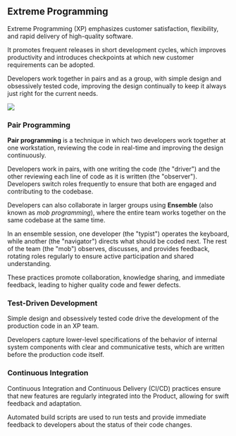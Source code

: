 ## Extreme Programming

Extreme Programming (XP) emphasizes customer satisfaction, flexibility, and rapid delivery of high-quality software.

It promotes frequent releases in short development cycles, which 
improves productivity and introduces checkpoints at which new customer requirements can be adopted.

Developers work together in pairs and as a group, with simple design and obsessively tested code, improving the design
continually to keep it always just right for the current needs.



![](embed:TestDrivenDevelopment)

### Pair Programming

**Pair programming** is a technique in which two developers work together at one workstation, reviewing the code in
real-time and improving the design continuously.

Developers work in pairs, with one writing the code (the "driver") and the other reviewing each line of code as it
is written (the "observer"). Developers switch roles frequently to ensure that both are engaged and contributing to the
codebase.

Developers can also collaborate in larger groups using **Ensemble** (also known as _mob programming_), where the entire
team works together on the same codebase at the same time.

In an ensemble session, one developer (the "typist") operates the keyboard, while another (the "navigator") directs what
should be coded next. The rest of the team (the "mob") observes, discusses, and provides feedback, rotating roles
regularly to ensure active participation and shared understanding.

These practices promote collaboration, knowledge sharing, and immediate feedback, leading to higher quality code and
fewer defects.

### Test-Driven Development

Simple design and obsessively tested code drive the development of the production code in an XP team.

Developers capture lower-level specifications of the behavior of internal system components with clear and 
communicative tests, which are written before the production code itself.


### Continuous Integration

Continuous Integration and Continuous Delivery (CI/CD) practices ensure that new features are regularly integrated into
the Product, allowing for swift feedback and adaptation.

Automated build scripts are used to run tests and provide immediate feedback to developers about the status of their
code changes.



